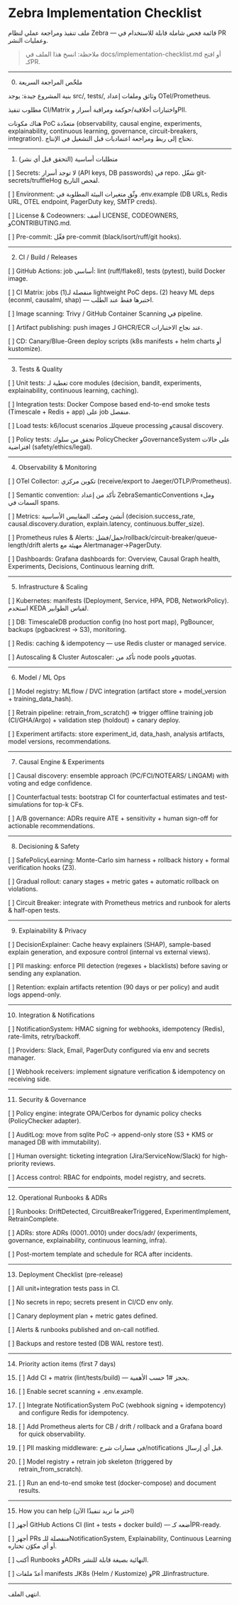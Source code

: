 # Zebra Implementation Checklist

ملف تنفيذ ومراجعة عملي لنظام Zebra — قائمة فحص شاملة قابلة للاستخدام في PR وعمليات النشر.

> ملاحظة: انسخ هذا الملف في docs/implementation-checklist.md أو افتح كـPR.




---

0. ملخّص المراجعة السريعة

بنية المشروع جيدة: يوجد src/, tests/, وثائق وملفات إعداد OTel/Prometheus.

مطلوب تنفيذ CI/Matrix واختبارات أخلاقية/حوكمة ومراقبة أسرار وPII.

هناك مكونات PoC متعدّدة (observability, causal engine, experiments, explainability, continuous learning, governance, circuit-breakers, integration). تحتاج إلى ربط ومراجعة اعتماديات قبل التشغيل في الإنتاج.



---

1. متطلبات أساسية (التحقق قبل أي نشر)

[ ] Secrets: لا توجد أسرار (API keys, DB passwords) في repo. شغّل git-secrets/truffleHog لفحص التاريخ.

[ ] Environment: وثّق متغيرات البيئة المطلوبة في .env.example (DB URLs, Redis URL, OTEL endpoint, PagerDuty key, SMTP creds).

[ ] License & Codeowners: أضف LICENSE, CODEOWNERS, وCONTRIBUTING.md.

[ ] Pre-commit: فعِّل pre-commit (black/isort/ruff/git hooks).



---

2. CI / Build / Releases

[ ] GitHub Actions: job أساسي: lint (ruff/flake8), tests (pytest), build Docker image.

[ ] CI Matrix: jobs منفصلة لـ(1) lightweight PoC deps، (2) heavy ML deps (econml, causalml, shap) — اختبرها فقط عند الطلب.

[ ] Image scanning: Trivy / GitHub Container Scanning في pipeline.

[ ] Artifact publishing: push images لـ GHCR/ECR عند نجاح الاختبارات.

[ ] CD: Canary/Blue-Green deploy scripts (k8s manifests + helm charts أو kustomize).



---

3. Tests & Quality

[ ] Unit tests: تغطية لـ core modules (decision, bandit, experiments, explainability, continuous learning, caching).

[ ] Integration tests: Docker Compose based end-to-end smoke tests (Timescale + Redis + app) على job منفصل.

[ ] Load tests: k6/locust scenarios للـqueue processing وcausal discovery.

[ ] Policy tests: تحقق من سلوك PolicyChecker وGovernanceSystem على حالات افتراضية (safety/ethics/legal).



---

4. Observability & Monitoring

[ ] OTel Collector: تكوين مركزي (receive/export to Jaeger/OTLP/Prometheus).

[ ] Semantic convention: تأكد من إعداد ZebraSemanticConventions وملء السمات في spans.

[ ] Metrics: أنشئ وصنّف المقاييس الأساسية (decision.success_rate, causal.discovery.duration, explain.latency, continuous.buffer_size).

[ ] Prometheus rules & Alerts: حمل/فشل/rollback/circuit-breaker/queue-length/drift alerts مهيئة مع Alertmanager->PagerDuty.

[ ] Dashboards: Grafana dashboards for: Overview, Causal Graph health, Experiments, Decisions, Continuous learning drift.



---

5. Infrastructure & Scaling

[ ] Kubernetes: manifests (Deployment, Service, HPA, PDB, NetworkPolicy). استخدم KEDA لقياس الطوابير.

[ ] DB: TimescaleDB production config (no host port map), PgBouncer, backups (pgbackrest -> S3), monitoring.

[ ] Redis: caching & idempotency — use Redis cluster or managed service.

[ ] Autoscaling & Cluster Autoscaler: تأكد من node pools وquotas.



---

6. Model / ML Ops

[ ] Model registry: MLflow / DVC integration (artifact store + model_version + training_data_hash).

[ ] Retrain pipeline: retrain_from_scratch() ⇒ trigger offline training job (CI/GHA/Argo) + validation step (holdout) + canary deploy.

[ ] Experiment artifacts: store experiment_id, data_hash, analysis artifacts, model versions, recommendations.



---

7. Causal Engine & Experiments

[ ] Causal discovery: ensemble approach (PC/FCI/NOTEARS/ LiNGAM) with voting and edge confidence.

[ ] Counterfactual tests: bootstrap CI for counterfactual estimates and test-simulations for top-k CFs.

[ ] A/B governance: ADRs require ATE + sensitivity + human sign-off for actionable recommendations.



---

8. Decisioning & Safety

[ ] SafePolicyLearning: Monte-Carlo sim harness + rollback history + formal verification hooks (Z3).

[ ] Gradual rollout: canary stages + metric gates + automatic rollback on violations.

[ ] Circuit Breaker: integrate with Prometheus metrics and runbook for alerts & half-open tests.



---

9. Explainability & Privacy

[ ] DecisionExplainer: Cache heavy explainers (SHAP), sample-based explain generation, and exposure control (internal vs external views).

[ ] PII masking: enforce PII detection (regexes + blacklists) before saving or sending any explanation.

[ ] Retention: explain artifacts retention (90 days or per policy) and audit logs append-only.



---

10. Integration & Notifications

[ ] NotificationSystem: HMAC signing for webhooks, idempotency (Redis), rate-limits, retry/backoff.

[ ] Providers: Slack, Email, PagerDuty configured via env and secrets manager.

[ ] Webhook receivers: implement signature verification & idempotency on receiving side.



---

11. Security & Governance

[ ] Policy engine: integrate OPA/Cerbos for dynamic policy checks (PolicyChecker adapter).

[ ] AuditLog: move from sqlite PoC → append-only store (S3 + KMS or managed DB with immutability).

[ ] Human oversight: ticketing integration (Jira/ServiceNow/Slack) for high-priority reviews.

[ ] Access control: RBAC for endpoints, model registry, and secrets.



---

12. Operational Runbooks & ADRs

[ ] Runbooks: DriftDetected, CircuitBreakerTriggered, ExperimentImplement, RetrainComplete.

[ ] ADRs: store ADRs (0001..0010) under docs/adr/ (experiments, governance, explainability, continuous learning, infra).

[ ] Post-mortem template and schedule for RCA after incidents.



---

13. Deployment Checklist (pre-release)

[ ] All unit+integration tests pass in CI.

[ ] No secrets in repo; secrets present in CI/CD env only.

[ ] Canary deployment plan + metric gates defined.

[ ] Alerts & runbooks published and on-call notified.

[ ] Backups and restore tested (DB WAL restore test).



---

14. Priority action items (first 7 days)

1. [ ] Add CI + matrix (lint/tests/build) — يحجز #1 حسب الأهمية.


2. [ ] Enable secret scanning + .env.example.


3. [ ] Integrate NotificationSystem PoC (webhook signing + idempotency) and configure Redis for idempotency.


4. [ ] Add Prometheus alerts for CB / drift / rollback and a Grafana board for quick observability.


5. [ ] PII masking middleware: في مسارات شرح/notifications قبل أي إرسال.


6. [ ] Model registry + retrain job skeleton (triggered by retrain_from_scratch).


7. [ ] Run an end-to-end smoke test (docker-compose) and document results.




---

15. How  you can help (اختر ما تريد تنفيذًا الآن)

[ ] أجهز GitHub Actions CI (lint + tests + docker build) — أضعه كـPR-ready.

[ ] أجهز PRs منفصلة للـNotificationSystem, Explainability, Continuous Learning أو أي مكوّن تختاره.

[ ] أكتب Runbooks وADRs النهائية بصيغة قابلة للنشر.

[ ] أعدّ ملفات manifests لـK8s (Helm / Kustomize) وPR للـinfrastructure.



---

انتهى الملف.